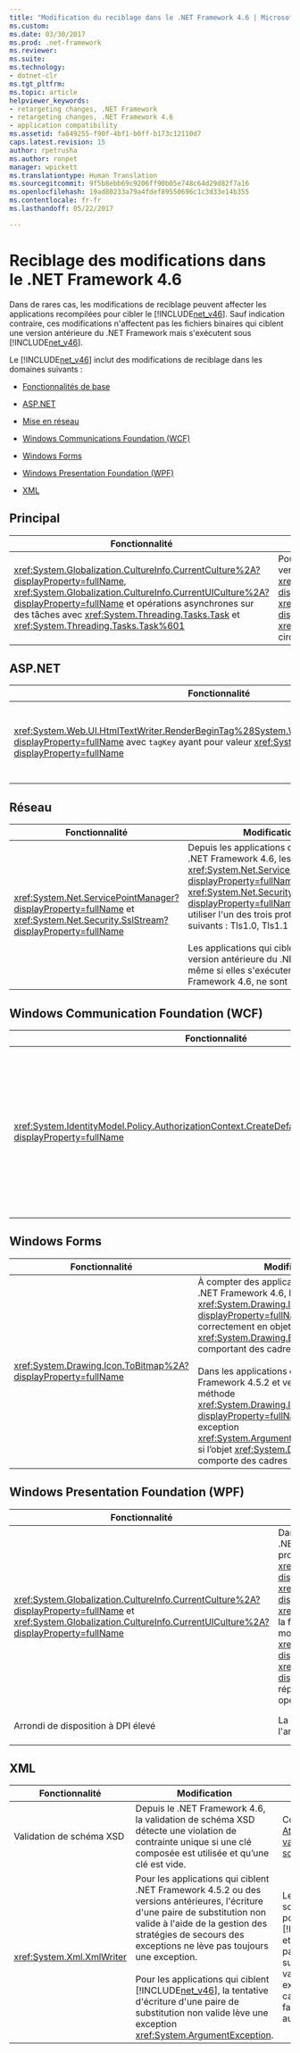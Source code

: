 ```yaml
---
title: "Modification du reciblage dans le .NET Framework 4.6 | Microsoft Docs"
ms.custom: 
ms.date: 03/30/2017
ms.prod: .net-framework
ms.reviewer: 
ms.suite: 
ms.technology:
- dotnet-clr
ms.tgt_pltfrm: 
ms.topic: article
helpviewer_keywords:
- retargeting changes, .NET Framework
- retargeting changes, .NET Framework 4.6
- application compatibility
ms.assetid: fa849255-f90f-4bf1-b0ff-b173c12110d7
caps.latest.revision: 15
author: rpetrusha
ms.author: ronpet
manager: wpickett
ms.translationtype: Human Translation
ms.sourcegitcommit: 9f5b8ebb69c9206ff90b05e748c64d29d82f7a16
ms.openlocfilehash: 19ad80233a79a4fdef89550696c1c3d33e14b355
ms.contentlocale: fr-fr
ms.lasthandoff: 05/22/2017

---
```

# <a name="retargeting-changes-in-the-net-framework-46"></a>Reciblage des modifications dans le .NET Framework 4.6
Dans de rares cas, les modifications de reciblage peuvent affecter les applications recompilées pour cibler le [!INCLUDE[net_v46](../../../includes/net-v46-md.md)]. Sauf indication contraire, ces modifications n'affectent pas les fichiers binaires qui ciblent une version antérieure du .NET Framework mais s'exécutent sous [!INCLUDE[net_v46](../../../includes/net-v46-md.md)].  
  
 Le [!INCLUDE[net_v46](../../../includes/net-v46-md.md)] inclut des modifications de reciblage dans les domaines suivants :  
  
-   [Fonctionnalités de base](#Core)  
  
-   [ASP.NET](#ASP)  
  
-   [Mise en réseau](#Net)  
  
-   [Windows Communications Foundation (WCF)](#WCF)  
  
-   [Windows Forms](#WinForms)  
  
-   [Windows Presentation Foundation (WPF)](#WPF)  
  
-   [XML](#XML)  
  
<a name="Core"></a>   
## <a name="core"></a>Principal  
  
|Fonctionnalité|Modification|Impact|Portée|  
|-------------|------------|------------|-----------|  
|<xref:System.Globalization.CultureInfo.CurrentCulture%2A?displayProperty=fullName>, <xref:System.Globalization.CultureInfo.CurrentUICulture%2A?displayProperty=fullName> et opérations asynchrones sur des tâches avec <xref:System.Threading.Tasks.Task> et <xref:System.Threading.Tasks.Task%601>|Pour les applications qui ciblent le [!INCLUDE[net_v46](../../../includes/net-v46-md.md)] et versions ultérieures, <xref:System.Globalization.CultureInfo.CurrentCulture%2A?displayProperty=fullName> et <xref:System.Globalization.CultureInfo.CurrentUICulture%2A?displayProperty=fullName> sont stockées dans le <xref:System.Threading.ExecutionContext> d’un thread, qui circulent à travers des opérations asynchrones.|Les modifications apportées aux propriétés <xref:System.Globalization.CultureInfo.CurrentCulture%2A?displayProperty=fullName> et <xref:System.Globalization.CultureInfo.CurrentUICulture%2A?displayProperty=fullName> seront reflétées dans des tâches asynchrones lancées par la suite. Pour plus d’informations, consultez [Atténuation : culture et opérations asynchrones](../../../docs/framework/migration-guide/mitigation-culture-and-asynchronous-operations.md).|Mineur|  
  
<a name="ASP"></a>   
## <a name="aspnet"></a>ASP.NET  
  
|Fonctionnalité|Modification|Impact|Portée|  
|-------------|------------|------------|-----------|  
|<xref:System.Web.UI.HtmlTextWriter.RenderBeginTag%28System.Web.UI.HtmlTextWriterTag%29?displayProperty=fullName> avec `tagKey` ayant pour valeur <xref:System.Web.UI.HtmlTextWriterTag?displayProperty=fullName>|Conformément à la norme HTML, la méthode <xref:System.Web.UI.HtmlTextWriter.RenderBeginTag%28System.Web.UI.HtmlTextWriterTag%29?displayProperty=fullName> restitue à présent <xref:System.Web.UI.HtmlTextWriterTag?displayProperty=fullName> comme étiquette de non-fermeture dans une réponse HTML.|La balise BR génère désormais un saut de ligne. Auparavant, elle générait deux sauts de ligne.<br /><br /> Les applications qui dépendent de l’étiquette `<BR>` pour générer deux sauts de ligne peuvent restaurer le comportement antérieur en ajoutant un appel supplémentaire à la méthode <xref:System.Web.UI.HtmlTextWriter.RenderBeginTag%28System.Web.UI.HtmlTextWriterTag%29?displayProperty=fullName> avec l’argument <xref:System.Web.UI.HtmlTextWriterTag?displayProperty=fullName>.|Secondaire|  
  
<a name="Net"></a>   
## <a name="networking"></a>Réseau  
  
|Fonctionnalité|Modification|Impact|Portée|  
|-------------|------------|------------|-----------|  
|<xref:System.Net.ServicePointManager?displayProperty=fullName> et <xref:System.Net.Security.SslStream?displayProperty=fullName>|Depuis les applications qui ciblent le .NET Framework 4.6, les classes <xref:System.Net.ServicePointManager?displayProperty=fullName> et <xref:System.Net.Security.SslStream?displayProperty=fullName> peuvent utiliser l'un des trois protocoles suivants : Tls1.0, Tls1.1 ou Tls 1.2.<br /><br /> Les applications qui ciblent une version antérieure du .NET Framework, même si elles s'exécutent sur le .NET Framework 4.6, ne sont pas affectées.|Cette modification affecte toute application qui cible le .NET Framework 4.6 et qui utilise SSL pour communiquer avec un serveur HTTPS ou un serveur socket à l'aide de l'un des types suivants : <xref:System.Net.Http.HttpClient>, <xref:System.Net.HttpWebRequest>, <xref:System.Net.FtpWebRequest>, <xref:System.Net.Mail.SmtpClient> et <xref:System.Net.Security.SslStream>.  Pour plus d’informations, consultez [Atténuation : protocoles TLS](../../../docs/framework/migration-guide/mitigation-tls-protocols.md).|Mineur|  
  
<a name="WCF"></a>   
## <a name="windows-communications-foundation-wcf"></a>Windows Communication Foundation (WCF)  
  
|Fonctionnalité|Modification|Impact|Portée|  
|-------------|------------|------------|-----------|  
|<xref:System.IdentityModel.Policy.AuthorizationContext.CreateDefaultAuthorizationContext%2A?displayProperty=fullName>|L’implémentation du <xref:System.IdentityModel.Policy.AuthorizationContext> retourné par un appel à la méthode <xref:System.IdentityModel.Policy.AuthorizationContext.CreateDefaultAuthorizationContext%28System.Collections.Generic.IList%7BSystem.IdentityModel.Policy.IAuthorizationPolicy%7D%29> avec un argument `null``authorizationPolicies` a changé dans le [!INCLUDE[net_v46](../../../includes/net-v46-md.md)].|Dans de rares cas, les applications WCF qui utilisent l'authentification personnalisée peuvent voir les différences de comportement. Si l’ancien comportement est nécessaire, consultez [Atténuation : AuthorizationContext par défaut](../../../docs/framework/migration-guide/mitigation-default-authorizationcontext.md).|Mineur|  
  
<a name="WinForms"></a>   
## <a name="windows-forms"></a>Windows Forms  
  
|Fonctionnalité|Modification|Impact|Portée|  
|-------------|------------|------------|-----------|  
|<xref:System.Drawing.Icon.ToBitmap%2A?displayProperty=fullName>|À compter des applications qui ciblent le .NET Framework 4.6, la méthode <xref:System.Drawing.Icon.ToBitmap%2A?displayProperty=fullName> convertit correctement en objets <xref:System.Drawing.Bitmap> les icônes comportant des cadres PNG.<br /><br /> Dans les applications qui ciblent le .NET Framework 4.5.2 et versions antérieures, la méthode <xref:System.Drawing.Icon.ToBitmap%2A?displayProperty=fullName> lève une exception <xref:System.ArgumentOutOfRangeException> si l’objet <xref:System.Drawing.Icon> comporte des cadres PNG.|Cette modification affecte les applications qui sont recompilées pour cibler le .NET Framework 4.6 et qui fournissent un traitement spécial pour l’exception <xref:System.ArgumentOutOfRangeException> qui est levée si un objet <xref:System.Drawing.Icon> comporte des cadres PNG. Si ce comportement n’est pas souhaitable, un commutateur de configuration rétablit le comportement précédent. Pour plus d’informations, consultez [Atténuation : cadres PNG dans les objets Icon](../../../docs/framework/migration-guide/mitigation-png-frames-in-icon-objects.md).|Mineur|  
  
<a name="WPF"></a>   
## <a name="windows-presentation-foundation-wpf"></a>Windows Presentation Foundation (WPF)  
  
|Fonctionnalité|Modification|Impact|Portée|  
|-------------|------------|------------|-----------|  
|<xref:System.Globalization.CultureInfo.CurrentCulture%2A?displayProperty=fullName> et <xref:System.Globalization.CultureInfo.CurrentUICulture%2A?displayProperty=fullName>|Dans les applications qui ciblent le .NET Framework 4.6 et le .NET Framework 4.6.1, les modifications apportées aux propriétés <xref:System.Globalization.CultureInfo.CurrentCulture%2A?displayProperty=fullName> ou <xref:System.Globalization.CultureInfo.CurrentUICulture%2A?displayProperty=fullName> qui sont effectuées dans un <xref:System.Windows.Threading.Dispatcher> sont perdues à la fin de cette opération de répartiteur. De même, les modifications apportées à <xref:System.Globalization.CultureInfo.CurrentCulture%2A?displayProperty=fullName> ou <xref:System.Globalization.CultureInfo.CurrentUICulture%2A?displayProperty=fullName> en dehors d’une opération de répartiteur peuvent ne pas être répercutées quand cette opération est exécutée.|Les modifications apportées aux propriétés <xref:System.Globalization.CultureInfo.CurrentCulture%2A?displayProperty=fullName> et <xref:System.Globalization.CultureInfo.CurrentUICulture%2A?displayProperty=fullName> peuvent ne pas circuler entre les rappels d’interface utilisateur WPF et tout autre code dans une application WPF. Pour plus d’informations, consultez [Atténuation : culture et opérations de répartiteur dans les applications WPF](../../../docs/framework/migration-guide/mitigation-culture-and-dispatcher-operations-in-wpf-apps.md).|Mineur|  
|Arrondi de disposition à DPI élevé|La façon dont les marges sont arrondies, les bordures et l'arrière-plan ont changé.|La disposition des contrôles WPF peut varier légèrement. Pour plus d’informations, consultez [Atténuation : disposition WPF](../../../docs/framework/migration-guide/mitigation-wpf-layout.md).|Mineur|  
  
<a name="XML"></a>   
## <a name="xml"></a>XML  
  
|Fonctionnalité|Modification|Impact|Portée|  
|-------------|------------|------------|-----------|  
|Validation de schéma XSD|Depuis le .NET Framework 4.6, la validation de schéma XSD détecte une violation de contrainte unique si une clé composée est utilisée et qu’une clé est vide.|Consultez [Atténuation : validation du schéma XML](../../../docs/framework/migration-guide/mitigation-xml-schema-validation.md)|Mineur|  
|<xref:System.Xml.XmlWriter>|Pour les applications qui ciblent .NET Framework 4.5.2 ou des versions antérieures, l'écriture d'une paire de substitution non valide à l'aide de la gestion des stratégies de secours des exceptions ne lève pas toujours une exception.<br /><br /> Pour les applications qui ciblent [!INCLUDE[net_v46](../../../includes/net-v46-md.md)], la tentative d'écriture d'une paire de substitution non valide lève une exception <xref:System.ArgumentException>.|Les applications qui sont recompilées pour cibler [!INCLUDE[net_v46](../../../includes/net-v46-md.md)], et qui écrivent des paires de substitution non valides, lèvent une exception dans les cas où elles ne le faisaient pas auparavant.|Cas limite|
